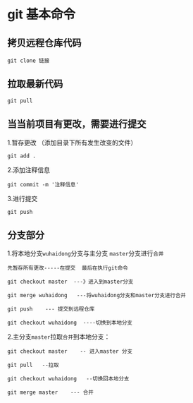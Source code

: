 # git 基本命令

## 拷贝远程仓库代码

```git
git clone 链接
```

## 拉取最新代码

```
git pull
```

## 当当前项目有更改，需要进行提交

1.暂存更改 （添加目录下所有发生改变的文件）

```
git add .
```

2.添加注释信息

```
git commit -m '注释信息'
```

3.进行提交

```
git push
```

## 分支部分

1.将本地分支`wuhaidong`分支与主分支 `master`分支进行`合并`

```
先暂存所有更改-----在提交  最后在执行git命令

git checkout master  ---》进入到master分支

git merge wuhaidong   ---将wuhaidong分支和master分支进行合并

git push    --- 提交到远程仓库

git checkout wuhaidong  ----切换到本地分支
```

2.主分支`master`拉取`合并`到本地分支：

```
git checkout master    -- 进入master 分支

git pull   --拉取

git checkout wuhaidong   --切换回本地分支

git merge master    --- 合并
```

